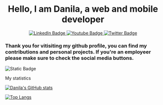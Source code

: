 <div id="header" align="center">
  <h1>Hello, I am Danila, a web and mobile developer</h1>                       
  <div id="badges">
  <a href="your-linkedin-URL">
    <img src="https://img.shields.io/badge/LinkedIn-blue?style=for-the-badge&logo=linkedin&logoColor=white" alt="LinkedIn Badge"/>
  </a>
  <a href="your-youtube-URL">
    <img src="https://img.shields.io/badge/YouTube-red?style=for-the-badge&logo=youtube&logoColor=white" alt="Youtube Badge"/>
  </a>
  <a href="your-twitter-URL">
    <img src="https://img.shields.io/badge/Twitter-blue?style=for-the-badge&logo=twitter&logoColor=white" alt="Twitter Badge"/>
  </a>
</div>
</div>

### Thank you for vitisiting my github profile, you can find my contributions and personal projects. If you're an employeer please make sure to check the social media buttons.

![Static Badge](https://img.shields.io/badge/test%20badge-purple)

My statistics

[![Danila's GitHub stats](https://github-readme-stats.vercel.app/api?username=DanilaTravkov&show_icons=true&theme=dracula)](https://github.com/anuraghazra/github-readme-stats)

[![Top Langs](https://github-readme-stats.vercel.app/api/top-langs/?username=DanilaTravkov&layout=donut&theme=dracula)](https://github.com/anuraghazra/github-readme-stats)

